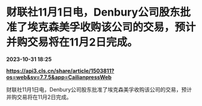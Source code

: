 # 财联社11月1日电，Denbury公司股东批准了埃克森美孚收购该公司的交易，预计并购交易将在11月2日完成。

**2023-10-31 18:25**

**https://api3.cls.cn/share/article/1503811?os=web&sv=7.7.5&app=CailianpressWeb**

财联社11月1日电，Denbury公司股东批准了埃克森美孚收购该公司的交易，预计并购交易将在11月2日完成。